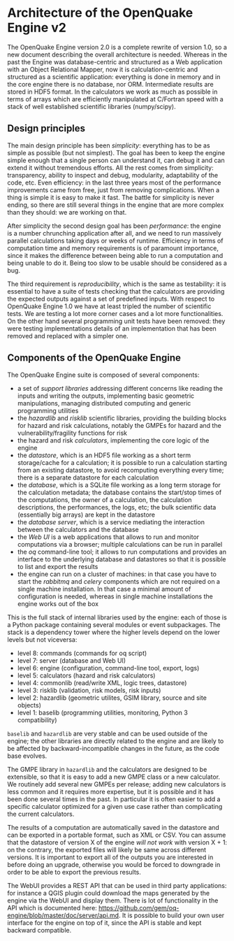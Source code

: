 Architecture of the OpenQuake Engine v2
=========================================

The OpenQuake Engine version 2.0 is a complete rewrite of version
1.0, so a new document describing the overall architecture is
needed. Whereas in the past the Engine was database-centric and
structured as a Web application with an Object Relational Mapper, now
it is calculation-centric and structured as a scientific application:
everything is done in memory and in the core
engine there is no database, nor ORM. Intermediate results are stored
in HDF5 format. In the calculators we work as much as possible in
terms of arrays which are efficiently manipulated at C/Fortran speed
with a stack of well established scientific libraries (numpy/scipy).

Design principles
-----------------

The main design principle has been *simplicity*: everything has to be
as simple as possible (but not simplest). The goal has been to keep
the engine simple enough that a single person can understand it, can
debug it and can extend it without tremendous efforts. All the rest
comes from simplicity: transparency, ability to inspect and debug, modularity,
adaptability of the code, etc. Even efficiency: in the last three
years most of the performance improvements came from free, just from
removing complications. When a thing is simple it is easy to make it
fast. The battle for simplicity is never ending, so there are still
several things in the engine that are more complex than they should:
we are working on that.

After simplicity the second design goal has been *performance*: the
engine is a number chrunching application after all, and we need to run
massively parallel calculations taking days or weeks of
runtime. Efficiency in terms of computation time and memory
requirements is of paramount importance, since it makes the difference
between being able to run a computation and being unable to do it.
Being too slow to be usable should be considered as a bug.

The third requirement is *reproducibility*, which is the
same as testability: it is essential to have a suite of tests checking
that the calculators are providing the expected outputs against a set
of predefined inputs.  With respect to OpenQuake Engine 1.0 we have at
least tripled the number of scientific tests. We are testing a lot more
corner cases and a lot more functionalities. On the other hand several
programming unit tests have been removed: they were testing
implementations details of an implementation that has been removed and
replaced with a simpler one.

Components of the OpenQuake Engine
-----------------------------------

The OpenQuake Engine suite is composed of several components:

- a set of *support libraries* addressing different concerns like reading the
  inputs and writing the outputs, implementing basic geometric manipulations,
  managing distributed computing and generic programming utilities
- the *hazardlib* and *risklib* scientific libraries,
  providing the building blocks for hazard and
  risk calculations, notably the GMPEs for hazard and the
  vulnerability/fragility functions for risk
- the hazard and risk *calculators*, implementing the core logic
  of the engine
- the *datastore*, which is an HDF5 file working as a short term storage/cache
  for a calculation; it is possible to run a calculation starting from an
  existing datastore, to avoid recomputing everything every time; there is a
  separate datastore for each calculation
- the *database*, which is a SQLite file working as a long term storage for the
  calculation metadata; the database contains the start/stop times of the
  computations, the owner of a calculation, the calculation descriptions,
  the performances, the logs, etc; the bulk scientific data
  (essentially big arrays) are kept in the datastore
- the *database server*, which is a service mediating the interaction
  between the calculators and the database
- the *Web UI* is a web applications that allows to run and monitor
  computations via a browser; multiple calculations can be run in parallel
- the *oq* command-line tool; it allows to run computations
  and provides an interface to the underlying
  database and datastores so that it is possible to list and export the results
- the engine can run on a cluster of machines: in that case
  you have to start the *rabbitmq* and *celery* components which
  are not required on a single machine installation. In that case a
  minimal amount of configuration is needed, whereas in single machine
  installations the engine works out of the box

This is the full stack of internal libraries used by the engine: each of those
is a Python package containing several modules or event
subpackages. The stack is a dependency tower where the higher levels
depend on the lower levels but not viceversa:

- level 8: commands (commands for oq script)
- level 7: server (database and Web UI)
- level 6: engine (configuration, command-line tool, export, logs)
- level 5: calculators (hazard and risk calculators)
- level 4: commonlib (read/write XML, logic trees, datastore)
- level 3: risklib (validation, risk models, risk inputs)
- level 2: hazardlib (geometric utilites, GSIM library, source and site objects)
- level 1: baselib (programming utilities, monitoring, Python 3 compatibility)

`baselib` and `hazardlib` are very stable and can be used outside of the
engine; the other libraries are directly related to the engine and
are likely to be affected by backward-incompatible changes in the future,
as the code base evolves.

The GMPE library in `hazardlib` and the calculators are designed
to be extensible, so that it is easy to add a new GMPE class or a new
calculator. We routinely add several new GMPEs per release; adding new
calculators is less common and it requires more expertise, but it is possible
and it has been done several times in the past. In particular it is
often easier to add a specific calculator optimized for a given use case rather
than complicating the current calculators.

The results of a computation are automatically saved in the datastore
and can be exported in a portable format, such as XML or CSV.  You can
assume that the datastore of version X of the engine *will not work*
with version X + 1: on the contrary, the exported files will likely be
same across different versions. It is important to export all of the
outputs you are interested in before doing an upgrade, otherwise you
would be forced to downgrade in order to be able to export the previous
results.

The WebUI provides a REST API that can be used in third party
applications: for instance a QGIS plugin could download the maps
generated by the engine via the WebUI and display them. There is lot
of functionality in the API which is documented here:
https://github.com/gem/oq-engine/blob/master/doc/server/api.md. It is
possible to build your own user interface for the engine on top of it,
since the API is stable and kept backward compatible.
